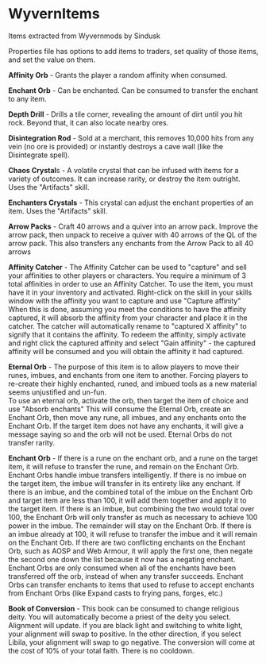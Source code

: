 # WyvernItems
Items extracted from Wyvernmods by Sindusk

Properties file has options to add items to traders, set quality of those items, and set the value on them.

**Affinity Orb** - Grants the player a random affinity when consumed.

**Enchant Orb** - Can be enchanted. Can be consumed to transfer the enchant to any item.

**Depth Drill** - Drills a tile corner, revealing the amount of dirt until you hit rock. Beyond that, it can also locate nearby ores.

**Disintegration Rod** - Sold at a merchant, this removes 10,000 hits from any vein (no ore is provided) or instantly destroys a cave wall (like the Disintegrate spell).

**Chaos Crystal**s - A volatile crystal that can be infused with items for a variety of outcomes. It can increase rarity, or destroy the item outright. Uses the "Artifacts" skill.

**Enchanters Crystals** - This crystal can adjust the enchant properties of an item. Uses the "Artifacts" skill.

**Arrow Packs** - Craft 40 arrows and a quiver into an arrow pack. Improve the arrow pack, then unpack to receive a quiver with 40 arrows of the QL of the arrow pack. This also transfers any enchants from the Arrow Pack to all 40 arrows

**Affinity Catcher** - The Affinity Catcher can be used to "capture" and sell your affinities to other players or characters.
You require a minimum of 3 total affinities in order to use an Affinity Catcher.
To use the item, you must have it in your inventory and activated. Right-click on the skill in your skills window with the affinity you want to capture and use "Capture affinity"
When this is done, assuming you meet the conditions to have the affinity captured, it will absorb the affinity from your character and place it in the catcher. The catcher will automatically rename to "captured X affinity" to signify that it contains the affinity.
To redeem the affinity, simply activate and right click the captured affinity and select "Gain affinity" - the captured affinity will be consumed and you will obtain the affinity it had captured.

**Eternal Orb** - The purpose of this item is to allow players to move their runes, imbues, and enchants from one item to another. Forcing players to re-create their highly enchanted, runed, and imbued tools as a new material seems unjustified and un-fun.  
To use an eternal orb, activate the orb, then target the item of choice and use "Absorb enchants" 
This will consume the Eternal Orb, create an Enchant Orb, then move any rune, all imbues, and any enchants onto the Enchant Orb. 
If the target item does not have any enchants, it will give a message saying so and the orb will not be used. 
Eternal Orbs do not transfer rarity.

**Enchant Orb** - If there is a rune on the enchant orb, and a rune on the target item, it will refuse to transfer the rune, and remain on the Enchant Orb. 
Enchant Orbs handle imbue transfers intelligently. 
If there is no imbue on the target item, the imbue will transfer in its entirety like any enchant. 
If there is an imbue, and the combined total of the imbue on the Enchant Orb and target item are less than 100, it will add them together and apply it to the target item. 
If there is an imbue, but combining the two would total over 100, the Enchant Orb will only transfer as much as necessary to achieve 100 power in the imbue. The remainder will stay on the Enchant Orb. 
If there is an imbue already at 100, it will refuse to transfer the imbue and it will remain on the Enchant Orb.
If there are two conflicting enchants on the Enchant Orb, such as AOSP and Web Armour, it will apply the first one, then negate the second one down the list because it now has a negating enchant. 
Enchant Orbs are only consumed when all of the enchants have been transferred off the orb, instead of when any transfer succeeds. 
Enchant Orbs can transfer enchants to items that used to refuse to accept enchants from Enchant Orbs (like Expand casts to frying pans, forges, etc.)

**Book of Conversion** - This book can be consumed to change religious deity. You will automatically become a priest of the deity you select. Alignment will update. If you are black light and switching to white light, your alignment will swap to positive. In the other direction, if you select Libila, your alignment will swap to go negative.
The conversion will come at the cost of 10% of your total faith. There is no cooldown.
